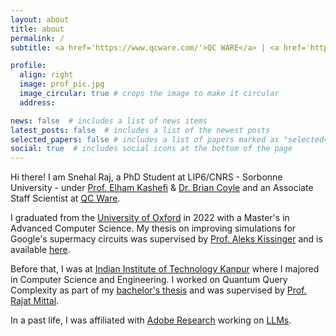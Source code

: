 ```yaml
---
layout: about
title: about
permalink: /
subtitle: <a href='https://www.qcware.com/'>QC WARE</a> | <a href='https://www.lip6.fr/?LANG=en'>LIP6</a> | <a href='https://www.sorbonne-universite.fr/'>Sorbonne Universite</a>.

profile:
  align: right
  image: prof_pic.jpg
  image_circular: true # crops the image to make it circular
  address: 

news: false  # includes a list of news items
latest_posts: false  # includes a list of the newest posts
selected_papers: false # includes a list of papers marked as "selected={true}"
social: true  # includes social icons at the bottom of the page
---
```


Hi there! I am Snehal Raj, a PhD Student at LIP6/CNRS - Sorbonne University - under [Prof. Elham Kashefi](https://www.lip6.fr/actualite/personnes-fiche.php?ident=P1427) & [Dr. Brian Coyle](https://scholar.google.com/citations?user=zDZuloYAAAAJ&hl=en) and an Associate Staff Scientist at [QC Ware](https://www.qcware.com/).

 I graduated from the [University of Oxford](https://www.cs.ox.ac.uk/) in 2022 with a Master's in Advanced Computer Science. My thesis on improving simulations for Google's supermacy circuits was supervised by [Prof. Aleks Kissinger](https://www.cs.ox.ac.uk/people/aleks.kissinger/) and is available [here](https://www.cs.ox.ac.uk/people/aleks.kissinger/theses/raj-thesis.pdf).
 
 Before that, I was at [Indian Institute of Technology Kanpur](https://www.cse.iitk.ac.in/) where I majored in Computer Science and Engineering. I worked on Quantum Query Complexity as part of my [bachelor's thesis](https://github.com/SnehalRaj/CS396A/blob/master/Report.pdf) and was supervised by [Prof. Rajat Mittal](https://www.cse.iitk.ac.in/users/rmittal/).

 In a past life, I was affiliated with [Adobe Research](https://research.adobe.com/) working on [LLMs](https://aclanthology.org/2021.emnlp-main.798/?utm_campaign=%E6%AF%8E%E9%80%B1%20NLP%20%E8%AB%96%E6%96%87&utm_medium=email&utm_source=Revue%20newsletter). 

